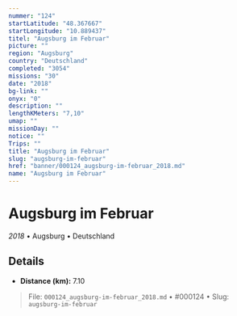 ```yaml
---
nummer: "124"
startLatitude: "48.367667"
startLongitude: "10.889437"
titel: "Augsburg im Februar"
picture: ""
region: "Augsburg"
country: "Deutschland"
completed: "3054"
missions: "30"
date: "2018"
bg-link: ""
onyx: "0"
description: ""
lengthKMeters: "7,10"
umap: ""
missionDay: ""
notice: ""
Trips: ""
title: "Augsburg im Februar"
slug: "augsburg-im-februar"
href: "banner/000124_augsburg-im-februar_2018.md"
name: "Augsburg im Februar"
---
```

# Augsburg im Februar

*2018* • Augsburg • Deutschland





## Details
- **Distance (km):** 7.10









> File: `000124_augsburg-im-februar_2018.md` • #000124 • Slug: `augsburg-im-februar`
